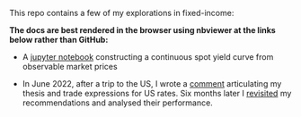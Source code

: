This repo contains a few of my explorations in fixed-income:

**The docs are best rendered in the browser using nbviewer at the links below rather than GitHub:**

* A [jupyter notebook](https://nbviewer.jupyter.org/github/t-cousins/Fixed-Income/blob/master/Building_Spot_Curve.ipynb) constructing a continuous spot yield curve from observable market prices

* In June 2022, after a trip to the US, I wrote a [comment](https://nbviewer.org/github/t-cousins/Fixed-Income/blob/master/US_Rates_Analysis_2022_06_27.pdf) articulating my thesis and trade expressions for US rates. Six months later I [revisited](https://nbviewer.org/github/t-cousins/Fixed-Income/blob/master/US_Rates_Analysis_Postmortem_2022_12_29.pdf) my recommendations and analysed their performance.